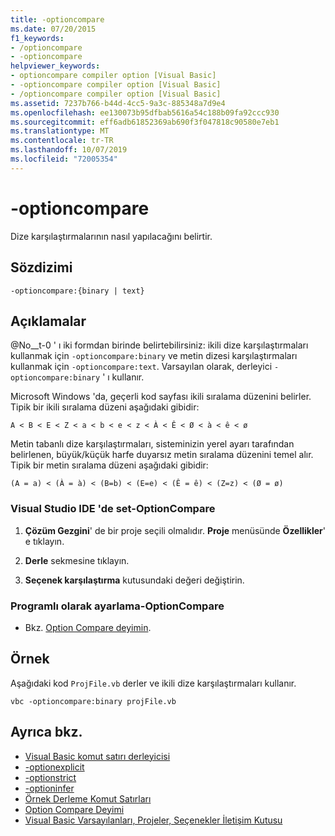 ```yaml
---
title: -optioncompare
ms.date: 07/20/2015
f1_keywords:
- /optioncompare
- -optioncompare
helpviewer_keywords:
- optioncompare compiler option [Visual Basic]
- -optioncompare compiler option [Visual Basic]
- /optioncompare compiler option [Visual Basic]
ms.assetid: 7237b766-b44d-4cc5-9a3c-885348a7d9e4
ms.openlocfilehash: ee130073b95dfbab5616a54c188b09fa92ccc930
ms.sourcegitcommit: eff6adb61852369ab690f3f047818c90580e7eb1
ms.translationtype: MT
ms.contentlocale: tr-TR
ms.lasthandoff: 10/07/2019
ms.locfileid: "72005354"
---
```

# <a name="-optioncompare"></a>-optioncompare
Dize karşılaştırmalarının nasıl yapılacağını belirtir.  
  
## <a name="syntax"></a>Sözdizimi  
  
```console  
-optioncompare:{binary | text}  
```  
  
## <a name="remarks"></a>Açıklamalar  
 @No__t-0 ' ı iki formdan birinde belirtebilirsiniz: ikili dize karşılaştırmaları kullanmak için `-optioncompare:binary` ve metin dizesi karşılaştırmaları kullanmak için `-optioncompare:text`. Varsayılan olarak, derleyici `-optioncompare:binary` ' ı kullanır.  
  
 Microsoft Windows 'da, geçerli kod sayfası ikili sıralama düzenini belirler. Tipik bir ikili sıralama düzeni aşağıdaki gibidir:  
  
 `A < B < E < Z < a < b < e < z < À < Ê < Ø < à < ê < ø`  
  
 Metin tabanlı dize karşılaştırmaları, sisteminizin yerel ayarı tarafından belirlenen, büyük/küçük harfe duyarsız metin sıralama düzenini temel alır. Tipik bir metin sıralama düzeni aşağıdaki gibidir:  
  
 `(A = a) < (À = à) < (B=b) < (E=e) < (Ê = ê) < (Z=z) < (Ø = ø)`  
  
### <a name="to-set--optioncompare-in-the-visual-studio-ide"></a>Visual Studio IDE 'de set-OptionCompare  
  
1. **Çözüm Gezgini**' de bir proje seçili olmalıdır. **Proje** menüsünde **Özellikler**' e tıklayın.   
  
2. **Derle** sekmesine tıklayın.  
  
3. **Seçenek karşılaştırma** kutusundaki değeri değiştirin.  
  
### <a name="to-set--optioncompare-programmatically"></a>Programlı olarak ayarlama-OptionCompare  
  
- Bkz. [Option Compare deyimin](../../../visual-basic/language-reference/statements/option-compare-statement.md).  
  
## <a name="example"></a>Örnek  
 Aşağıdaki kod `ProjFile.vb` derler ve ikili dize karşılaştırmaları kullanır.  
  
```console
vbc -optioncompare:binary projFile.vb  
```  
  
## <a name="see-also"></a>Ayrıca bkz.

- [Visual Basic komut satırı derleyicisi](../../../visual-basic/reference/command-line-compiler/index.md)
- [-optionexplicit](../../../visual-basic/reference/command-line-compiler/optionexplicit.md)
- [-optionstrict](../../../visual-basic/reference/command-line-compiler/optionstrict.md)
- [-optioninfer](../../../visual-basic/reference/command-line-compiler/optioninfer.md)
- [Örnek Derleme Komut Satırları](../../../visual-basic/reference/command-line-compiler/sample-compilation-command-lines.md)
- [Option Compare Deyimi](../../../visual-basic/language-reference/statements/option-compare-statement.md)
- [Visual Basic Varsayılanları, Projeler, Seçenekler İletişim Kutusu](/visualstudio/ide/reference/visual-basic-defaults-projects-options-dialog-box)
